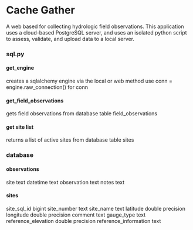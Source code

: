 # Cache Gather
A web based for collecting hydrologic field observations.  This application uses a cloud-based PostgreSQL server, and uses an isolated python script to assess, validate, and upload data to a local server.


### sql.py
#### get_engine
creates a sqlalchemy engine via the local or web method
use conn = engine.raw_connection() for conn
#### get_field_observations
gets field observations from database table field_observations
#### get site list
returns a list of active sites from database table sites

### database
#### observations
site                    text
datetime                text
observation             text
notes                   text
#### sites
site_sql_id             bigint
site_number             text
site_name               text
latitude                double precision
longitude               double precision
comment                 text
gauge_type              text
reference_elevation     double precision
reference_information   text

